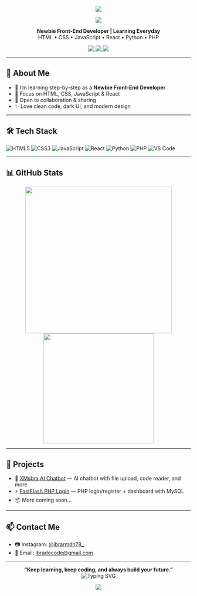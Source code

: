 <p align="center">
  <img src="https://capsule-render.vercel.app/api?type=waving&color=0:1a1a2e,100:1f4068&height=180&section=header&text=Ibra%20Decode&fontSize=40&fontColor=ffffff&animation=fadeIn" />
</p>

<p align="center">
  <img src="https://readme-typing-svg.demolab.com/?lines=Hi+I'm+Ibra+Decode;Newbie+Front+End+Dev;Learning+React+and+JS!&font=Fira+Code&center=true&width=440&height=50&color=61DAFB&vCenter=true&size=22" />
</p>

<p align="center">
  <b>Newbie Front-End Developer | Learning Everyday</b><br>
  HTML • CSS • JavaScript • React • Python • PHP
</p>

<p align="center">
  <a href="https://github.com/msbradecode">
    <img src="https://img.shields.io/github/followers/msbradecode?label=Follow&style=social" />
  </a>
  <a href="https://instagram.com/msbradecode">
    <img src="https://img.shields.io/badge/Instagram-%40msbradecode-c14438?style=flat&logo=instagram&logoColor=white" />
  </a>
  <img src="https://komarev.com/ghpvc/?username=ibradecode&style=flat-square&color=blue" />
</p>

---

## 🌱 About Me
- 🔨 I’m learning step-by-step as a **Newbie Front-End Developer**
- 🎯 Focus on HTML, CSS, JavaScript & React
- 🤝 Open to collaboration & sharing
- ✨ Love clean code, dark UI, and modern design

---

## 🛠️ Tech Stack

![HTML5](https://img.shields.io/badge/-HTML5-E34F26?style=flat&logo=html5&logoColor=white)
![CSS3](https://img.shields.io/badge/-CSS3-1572B6?style=flat&logo=css3)
![JavaScript](https://img.shields.io/badge/-JavaScript-F7DF1E?style=flat&logo=javascript&logoColor=black)
![React](https://img.shields.io/badge/-React-20232A?style=flat&logo=react)
![Python](https://img.shields.io/badge/-Python-3776AB?style=flat&logo=python&logoColor=white)
![PHP](https://img.shields.io/badge/-PHP-777BB4?style=flat&logo=php&logoColor=white)
![VS Code](https://img.shields.io/badge/-VSCode-007ACC?style=flat&logo=visual-studio-code)

---

## 📊 GitHub Stats

<p align="center">
  <img src="https://github-readme-stats.vercel.app/api?username=ibradecode&show_icons=true&theme=tokyonight" width="400"/>
  <img src="https://github-readme-stats.vercel.app/api/top-langs/?username=ibradecode&layout=compact&theme=tokyonight" width="300"/>
</p>

---

## 🧪 Projects

- 💬 [XMsbra AI Chatbot](https://github.com/msbradecode/xmsbra-ai) — AI chatbot with file upload, code reader, and more
- ⚡ [FastFlash PHP Login](https://github.com/msbradecode/fastflash) — PHP login/register + dashboard with MySQL
- 📦 More coming soon...

---

## 📫 Contact Me

- 📷 Instagram: [@ibrarmdn78_](https://instagram.com/ibrarmdn78_)
- 📧 Email: [ibradecode@gmail.com](mailto:ibradecode@gmail.com)

---

<p align="center">
  <b>“Keep learning, keep coding, and always build your future.”</b><br>
  <img src="https://readme-typing-svg.demolab.com?font=Fira+Code&duration=4000&pause=1000&center=true&vCenter=true&width=435&lines=Hello+World!;Ibra+Decode+on+GitHub!;Newbie+Front-End+Developer+🚀" alt="Typing SVG" />
</p>

<p align="center">
  <img src="https://capsule-render.vercel.app/api?type=waving&color=0:1a1a2e,100:1f4068&height=120&section=footer" />
</p>
